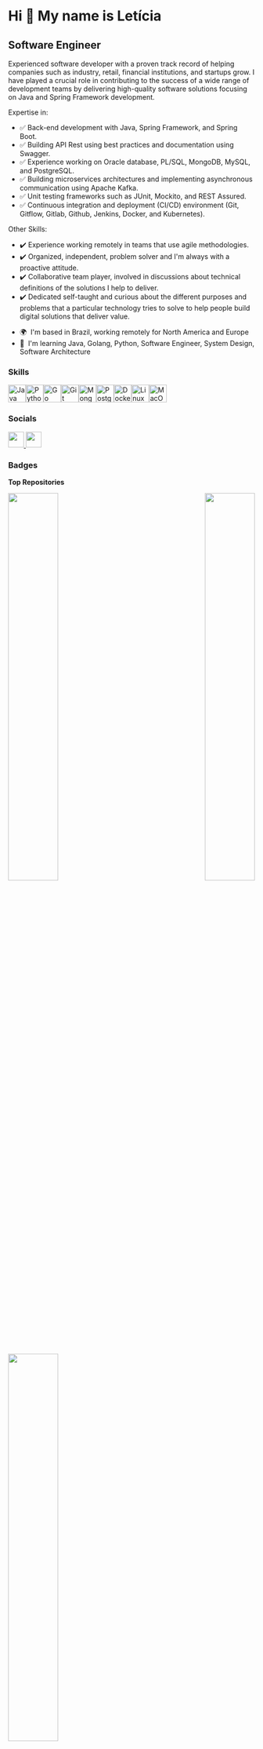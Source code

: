 Hi 👋 My name is Letícia
========================

Software Engineer
-----------------

Experienced software developer with a proven track record of helping companies such as industry, retail, financial institutions, and startups grow. I have played a crucial role in contributing to the success of a wide range of development teams by delivering high-quality software solutions focusing on Java and Spring Framework development.

Expertise in:

- ✅ Back-end development with Java, Spring Framework, and Spring Boot.
- ✅ Building API Rest using best practices and documentation using Swagger.
- ✅ Experience working on Oracle database, PL/SQL, MongoDB, MySQL, and PostgreSQL.
- ✅ Building microservices architectures and implementing asynchronous communication using Apache Kafka.
- ✅ Unit testing frameworks such as JUnit, Mockito, and REST Assured.
- ✅ Continuous integration and deployment (CI/CD) environment (Git, Gitflow, Gitlab, Github, Jenkins, Docker, and Kubernetes).

Other Skills:

- ✔️ Experience working remotely in teams that use agile methodologies.
- ✔️ Organized, independent, problem solver and I'm always with a proactive attitude.
- ✔️ Collaborative team player, involved in discussions about technical definitions of the solutions I help to deliver.
- ✔️ Dedicated self-taught and curious about the different purposes and problems that a particular technology tries to solve to help people build digital solutions that deliver value.


* 🌍  I'm based in Brazil, working remotely for North America and Europe
* 🧠  I'm learning Java, Golang, Python, Software Engineer, System Design, Software Architecture


### Skills

<p align="left">
<a href="https://www.oracle.com/java/" target="_blank" rel="noreferrer"><img src="https://raw.githubusercontent.com/danielcranney/readme-generator/main/public/icons/skills/java-colored.svg" width="36" height="36" alt="Java" /></a><a href="https://www.python.org/" target="_blank" rel="noreferrer"><img src="https://raw.githubusercontent.com/danielcranney/readme-generator/main/public/icons/skills/python-colored.svg" width="36" height="36" alt="Python" /></a><a href="https://go.dev/doc/" target="_blank" rel="noreferrer"><img src="https://raw.githubusercontent.com/danielcranney/readme-generator/main/public/icons/skills/go-colored.svg" width="36" height="36" alt="Go" /></a><a href="https://git-scm.com/" target="_blank" rel="noreferrer"><img src="https://raw.githubusercontent.com/danielcranney/readme-generator/main/public/icons/skills/git-colored.svg" width="36" height="36" alt="Git" /></a><a href="https://www.mongodb.com/" target="_blank" rel="noreferrer"><img src="https://raw.githubusercontent.com/danielcranney/readme-generator/main/public/icons/skills/mongodb-colored.svg" width="36" height="36" alt="MongoDB" /></a><a href="https://www.postgresql.org/" target="_blank" rel="noreferrer"><img src="https://raw.githubusercontent.com/danielcranney/readme-generator/main/public/icons/skills/postgresql-colored.svg" width="36" height="36" alt="PostgreSQL" /></a><a href="https://www.docker.com/" target="_blank" rel="noreferrer"><img src="https://raw.githubusercontent.com/danielcranney/readme-generator/main/public/icons/skills/docker-colored.svg" width="36" height="36" alt="Docker" /></a><a href="https://www.linux.org" target="_blank" rel="noreferrer"><img src="https://raw.githubusercontent.com/danielcranney/readme-generator/main/public/icons/skills/linux-colored.svg" width="36" height="36" alt="Linux" /></a><a href="https://apple.com" target="_blank" rel="noreferrer"><img src="https://raw.githubusercontent.com/danielcranney/readme-generator/main/public/icons/skills/macos-colored.svg" width="36" height="36" alt="MacOS" /></a>
</p>


### Socials

<p align="left"> <a href="https://www.github.com/leticiapillar" target="_blank" rel="noreferrer"> <picture> <source media="(prefers-color-scheme: dark)" srcset="https://raw.githubusercontent.com/danielcranney/readme-generator/main/public/icons/socials/github-dark.svg" /> <source media="(prefers-color-scheme: light)" srcset="https://raw.githubusercontent.com/danielcranney/readme-generator/main/public/icons/socials/github.svg" /> <img src="https://raw.githubusercontent.com/danielcranney/readme-generator/main/public/icons/socials/github.svg" width="32" height="32" /> </picture> </a> <a href="https://www.linkedin.com/in/leticia-pillar-lisboa/" target="_blank" rel="noreferrer"> <picture> <source media="(prefers-color-scheme: dark)" srcset="https://raw.githubusercontent.com/danielcranney/readme-generator/main/public/icons/socials/linkedin-dark.svg" /> <source media="(prefers-color-scheme: light)" srcset="https://raw.githubusercontent.com/danielcranney/readme-generator/main/public/icons/socials/linkedin.svg" /> <img src="https://raw.githubusercontent.com/danielcranney/readme-generator/main/public/icons/socials/linkedin.svg" width="32" height="32" /> </picture> </a></p>

### Badges

<b>Top Repositories</b>

<div width="100%" align="center"><a href="https://github.com/leticiapillar/pem4blockehr" align="left"><img align="left" width="45%" src="https://github-readme-stats.vercel.app/api/pin/?username=leticiapillar&repo=pem4blockehr&title_color=0891b2&text_color=ffffff&icon_color=0891b2&bg_color=1c1917&hide_border=true&locale=en" /></a><a href="https://github.com/leticiapillar/products-api-rest" align="right"><img align="right" width="45%" src="https://github-readme-stats.vercel.app/api/pin/?username=leticiapillar&repo=products-api-rest&title_color=0891b2&text_color=ffffff&icon_color=0891b2&bg_color=1c1917&hide_border=true&locale=en" /></a></div><br /><br /><br /><br /><br /><br /><br />

<br /><br /><br /><br /><br />

<div width="100%" align="center"><a href="https://github.com/leticiapillar/ethereum-erc20-token-sale" align="left"><img align="left" width="45%" src="https://github-readme-stats.vercel.app/api/pin/?username=leticiapillar&repo=ethereum-erc20-token-sale&title_color=0891b2&text_color=ffffff&icon_color=0891b2&bg_color=1c1917&hide_border=true&locale=en" /></a></div>
